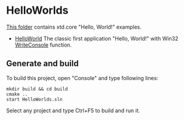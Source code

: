 # HelloWorlds

[This folder](.) contains xtd.core "Hello, World!" examples.

* [HelloWorld](HelloWorld/README.md) The classic first application "Hello, World!" with Win32 [WriteConsole](https://learn.microsoft.com/windows/console/writeconsole) function.

## Generate and build

To build this project, open "Console" and type following lines:

``` shell
mkdir build && cd build
cmake .. 
start HelloWorlds.sln
```

Select any project and type Ctrl+F5 to build and run it.
